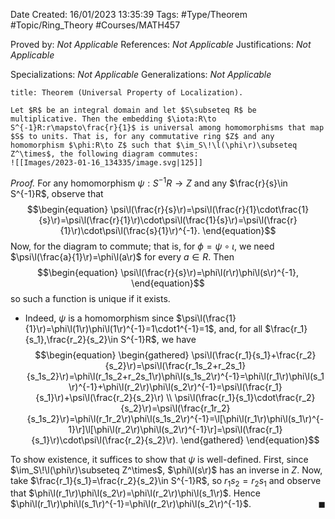 <div class="topSpace"></div>

Date Created: 16/01/2023 13:35:39
Tags: #Type/Theorem #Topic/Ring_Theory #Courses/MATH457

Proved by: <i>Not Applicable</i>
References: <i>Not Applicable</i>
Justifications: <i>Not Applicable</i>

Specializations: <i>Not Applicable</i>
Generalizations: <i>Not Applicable</i>

``` ad-Theorem
title: Theorem (Universal Property of Localization).

Let $R$ be an integral domain and let $S\subseteq R$ be multiplicative. Then the embedding $\iota:R\to S^{-1}R:r\mapsto\frac{r}{1}$ is universal among homomorphisms that map $S$ to units. That is, for any commutative ring $Z$ and any homomorphism $\phi:R\to Z$ such that $\im_S\!\l(\phi\r)\subseteq Z^\times$, the following diagram commutes:
![[Images/2023-01-16_134335/image.svg|125]]

```

<i>Proof.</i> For any homomorphism $\psi:S^{-1}R\to Z$ and any $\frac{r}{s}\in S^{-1}R$, observe that
$$\begin{equation}
    \psi\l(\frac{r}{s}\r)=\psi\l(\frac{r}{1}\cdot\frac{1}{s}\r)=\psi\l(\frac{r}{1}\r)\cdot\psi\l(\frac{1}{s}\r)=\psi\l(\frac{r}{1}\r)\cdot\psi\l(\frac{s}{1}\r)^{-1}.
\end{equation}$$
Now, for the diagram to commute; that is, for $\phi=\psi\circ\iota$, we need $\psi\l(\frac{a}{1}\r)=\phi\l(a\r)$ for every $a\in R$. Then
$$\begin{equation}
    \psi\l(\frac{r}{s}\r)=\phi\l(r\r)\phi\l(s\r)^{-1},
\end{equation}$$
so such a function is unique if it exists.
* Indeed, $\psi$ is a homomorphism since $\psi\l(\frac{1}{1}\r)=\phi\l(1\r)\phi\l(1\r)^{-1}=1\cdot1^{-1}=1$, and, for all $\frac{r_1}{s_1},\frac{r_2}{s_2}\in S^{-1}R$, we have
$$\begin{equation}
    \begin{gathered}
        \psi\l(\frac{r_1}{s_1}+\frac{r_2}{s_2}\r)=\psi\l(\frac{r_1s_2+r_2s_1}{s_1s_2}\r)=\phi\l(r_1s_2+r_2s_1\r)\phi\l(s_1s_2\r)^{-1}=\phi\l(r_1\r)\phi\l(s_1\r)^{-1}+\phi\l(r_2\r)\phi\l(s_2\r)^{-1}=\psi\l(\frac{r_1}{s_1}\r)+\psi\l(\frac{r_2}{s_2}\r) \\
        \psi\l(\frac{r_1}{s_1}\cdot\frac{r_2}{s_2}\r)=\psi\l(\frac{r_1r_2}{s_1s_2}\r)=\phi\l(r_1r_2\r)\phi\l(s_1s_2\r)^{-1}=\l[\phi\l(r_1\r)\phi\l(s_1\r)^{-1}\r]\l[\phi\l(r_2\r)\phi\l(s_2\r)^{-1}\r]=\psi\l(\frac{r_1}{s_1}\r)\cdot\psi\l(\frac{r_2}{s_2}\r).
    \end{gathered}
\end{equation}$$

To show existence, it suffices to show that $\psi$ is well-defined. First, since $\im_S\!\l(\phi\r)\subseteq Z^\times$, $\phi\l(s\r)$ has an inverse in $Z$. Now, take $\frac{r_1}{s_1}=\frac{r_2}{s_2}\in S^{-1}R$, so $r_1s_2=r_2s_1$ and observe that $\phi\l(r_1\r)\phi\l(s_2\r)=\phi\l(r_2\r)\phi\l(s_1\r)$. Hence $\phi\l(r_1\r)\phi\l(s_1\r)^{-1}=\phi\l(r_2\r)\phi\l(s_2\r)^{-1}$.<span style="float:right;">$\blacksquare$</span>
